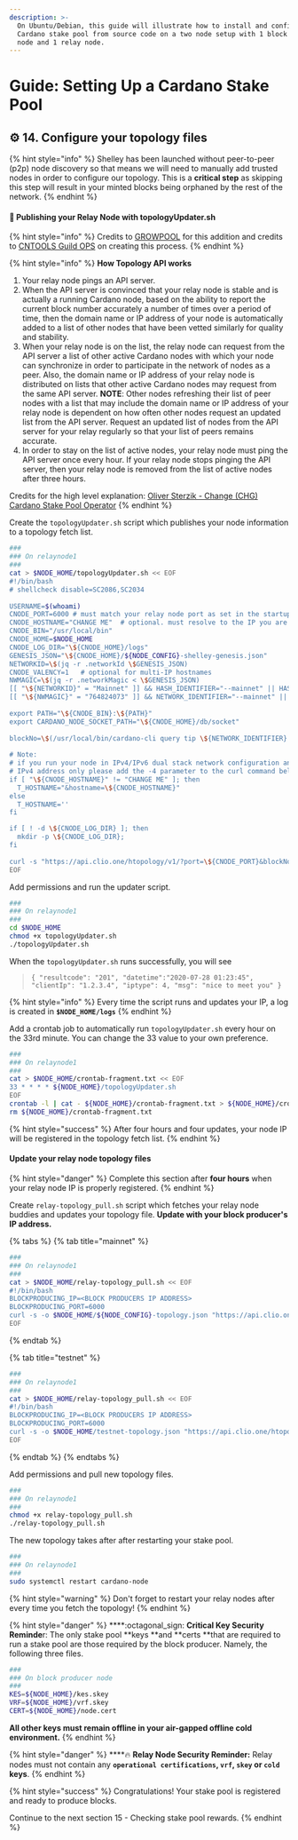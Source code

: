 ```yaml
---
description: >-
  On Ubuntu/Debian, this guide will illustrate how to install and configure a
  Cardano stake pool from source code on a two node setup with 1 block producer
  node and 1 relay node.
---
```


# Guide: Setting Up a Cardano Stake Pool







## :gear: 14. Configure your topology files

{% hint style="info" %}
Shelley has been launched without peer-to-peer (p2p) node discovery so that means we will need to manually add trusted nodes in order to configure our topology. This is a **critical step** as skipping this step will result in your minted blocks being orphaned by the rest of the network.
{% endhint %}

#### :rocket: Publishing your Relay Node with topologyUpdater.sh

{% hint style="info" %}
Credits to [GROWPOOL](https://twitter.com/PoolGrow) for this addition and credits to [CNTOOLS Guild OPS](https://cardano-community.github.io/guild-operators/Scripts/topologyupdater.html) on creating this process.
{% endhint %}

{% hint style="info" %}
**How Topology API works**

1. Your relay node pings an API server.
2. When the API server is convinced that your relay node is stable and is actually a running Cardano node, based on the ability to report the current block number accurately a number of times over a period of time, then the domain name or IP address of your node is automatically added to a list of other nodes that have been vetted similarly for quality and stability.
3. When your relay node is on the list, the relay node can request from the API server a list of other active Cardano nodes with which your node can synchronize in order to participate in the network of nodes as a peer. Also, the domain name or IP address of your relay node is distributed on lists that other active Cardano nodes may request from the same API server. **NOTE**: Other nodes refreshing their list of peer nodes with a list that may include the domain name or IP address of your relay node is dependent on how often other nodes request an updated list from the API server. Request an updated list of nodes from the API server for your relay regularly so that your list of peers remains accurate.
4. In order to stay on the list of active nodes, your relay node must ping the API server once every hour. If your relay node stops pinging the API server, then your relay node is removed from the list of active nodes after three hours.

Credits for the high level explanation: [Oliver Sterzik - Change (CHG) Cardano Stake Pool Operator](https://change.paradoxicalsphere.com)
{% endhint %}

Create the `topologyUpdater.sh` script which publishes your node information to a topology fetch list.

```bash
###
### On relaynode1
###
cat > $NODE_HOME/topologyUpdater.sh << EOF
#!/bin/bash
# shellcheck disable=SC2086,SC2034
 
USERNAME=$(whoami)
CNODE_PORT=6000 # must match your relay node port as set in the startup command
CNODE_HOSTNAME="CHANGE ME"  # optional. must resolve to the IP you are requesting from
CNODE_BIN="/usr/local/bin"
CNODE_HOME=$NODE_HOME
CNODE_LOG_DIR="\${CNODE_HOME}/logs"
GENESIS_JSON="\${CNODE_HOME}/${NODE_CONFIG}-shelley-genesis.json"
NETWORKID=\$(jq -r .networkId \$GENESIS_JSON)
CNODE_VALENCY=1   # optional for multi-IP hostnames
NWMAGIC=\$(jq -r .networkMagic < \$GENESIS_JSON)
[[ "\${NETWORKID}" = "Mainnet" ]] && HASH_IDENTIFIER="--mainnet" || HASH_IDENTIFIER="--testnet-magic \${NWMAGIC}"
[[ "\${NWMAGIC}" = "764824073" ]] && NETWORK_IDENTIFIER="--mainnet" || NETWORK_IDENTIFIER="--testnet-magic \${NWMAGIC}"
 
export PATH="\${CNODE_BIN}:\${PATH}"
export CARDANO_NODE_SOCKET_PATH="\${CNODE_HOME}/db/socket"
 
blockNo=\$(/usr/local/bin/cardano-cli query tip \${NETWORK_IDENTIFIER} | jq -r .block )
 
# Note:
# if you run your node in IPv4/IPv6 dual stack network configuration and want announced the
# IPv4 address only please add the -4 parameter to the curl command below  (curl -4 -s ...)
if [ "\${CNODE_HOSTNAME}" != "CHANGE ME" ]; then
  T_HOSTNAME="&hostname=\${CNODE_HOSTNAME}"
else
  T_HOSTNAME=''
fi

if [ ! -d \${CNODE_LOG_DIR} ]; then
  mkdir -p \${CNODE_LOG_DIR};
fi
 
curl -s "https://api.clio.one/htopology/v1/?port=\${CNODE_PORT}&blockNo=\${blockNo}&valency=\${CNODE_VALENCY}&magic=\${NWMAGIC}\${T_HOSTNAME}" | tee -a \$CNODE_LOG_DIR/topologyUpdater_lastresult.json
EOF
```

Add permissions and run the updater script.

```bash
###
### On relaynode1
###
cd $NODE_HOME
chmod +x topologyUpdater.sh
./topologyUpdater.sh
```

When the `topologyUpdater.sh` runs successfully, you will see

> `{ "resultcode": "201", "datetime":"2020-07-28 01:23:45", "clientIp": "1.2.3.4", "iptype": 4, "msg": "nice to meet you" }`

{% hint style="info" %}
Every time the script runs and updates your IP, a log is created in **`$NODE_HOME/logs`**&#x20;
{% endhint %}

Add a crontab job to automatically run `topologyUpdater.sh` every hour on the 33rd minute. You can change the 33 value to your own preference.

```bash
###
### On relaynode1
###
cat > $NODE_HOME/crontab-fragment.txt << EOF
33 * * * * ${NODE_HOME}/topologyUpdater.sh
EOF
crontab -l | cat - ${NODE_HOME}/crontab-fragment.txt > ${NODE_HOME}/crontab.txt && crontab ${NODE_HOME}/crontab.txt
rm ${NODE_HOME}/crontab-fragment.txt
```

{% hint style="success" %}
After four hours and four updates, your node IP will be registered in the topology fetch list.
{% endhint %}

#### Update your relay node topology files

{% hint style="danger" %}
Complete this section after **four hours** when your relay node IP is properly registered.
{% endhint %}

Create `relay-topology_pull.sh` script which fetches your relay node buddies and updates your topology file. **Update with your block producer's IP address.**

{% tabs %}
{% tab title="mainnet" %}
```bash
###
### On relaynode1
###
cat > $NODE_HOME/relay-topology_pull.sh << EOF
#!/bin/bash
BLOCKPRODUCING_IP=<BLOCK PRODUCERS IP ADDRESS>
BLOCKPRODUCING_PORT=6000
curl -s -o $NODE_HOME/${NODE_CONFIG}-topology.json "https://api.clio.one/htopology/v1/fetch/?max=20&customPeers=\${BLOCKPRODUCING_IP}:\${BLOCKPRODUCING_PORT}:1|relays-new.cardano-mainnet.iohk.io:3001:2"
EOF
```
{% endtab %}

{% tab title="testnet" %}
```bash
###
### On relaynode1
###
cat > $NODE_HOME/relay-topology_pull.sh << EOF
#!/bin/bash
BLOCKPRODUCING_IP=<BLOCK PRODUCERS IP ADDRESS>
BLOCKPRODUCING_PORT=6000
curl -s -o $NODE_HOME/testnet-topology.json "https://api.clio.one/htopology/v1/fetch/?max=20&magic=1097911063&customPeers=${BLOCKPRODUCING_IP}:${BLOCKPRODUCING_PORT}:1|relays-new.cardano-testnet.iohkdev.io:3001:2"
EOF
```
{% endtab %}
{% endtabs %}

Add permissions and pull new topology files.

```bash
###
### On relaynode1
###
chmod +x relay-topology_pull.sh
./relay-topology_pull.sh
```

The new topology takes after after restarting your stake pool.

```bash
###
### On relaynode1
###
sudo systemctl restart cardano-node
```

{% hint style="warning" %}
Don't forget to restart your relay nodes after every time you fetch the topology!&#x20;
{% endhint %}

{% hint style="danger" %}
****:octagonal\_sign: **Critical Key Security Reminde**r: The only stake pool **keys **and **certs **that are required to run a stake pool are those required by the block producer. Namely, the following three files.

```bash
###
### On block producer node
###
KES=${NODE_HOME}/kes.skey
VRF=${NODE_HOME}/vrf.skey
CERT=${NODE_HOME}/node.cert
```

**All other keys must remain offline in your air-gapped offline cold environment.**
{% endhint %}

{% hint style="danger" %}
****:fire: **Relay Node Security Reminder:** Relay nodes must not contain any **`operational certifications`, `vrf`, `skey` or `cold`**` `**keys**.
{% endhint %}

{% hint style="success" %}
Congratulations! Your stake pool is registered and ready to produce blocks.



Continue to the next section 15 - Checking stake pool rewards.
{% endhint %}
